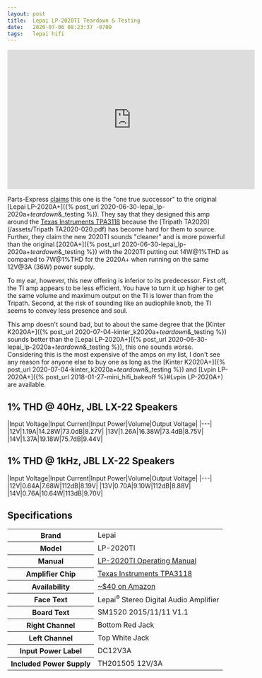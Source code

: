 ```yaml
---
layout: post
title:  Lepai LP-2020TI Teardown & Testing
date:   2020-07-06 08:23:37 -0700
tags:   lepai hifi
---
```

<iframe width="560" height="315" src="https://www.youtube.com/embed/zCh4C5PpqQY" frameborder="0" allow="accelerometer; autoplay; encrypted-media; gyroscope; picture-in-picture" allowfullscreen></iframe>

Parts-Express [claims](https://youtu.be/haBAMl22x88) this one is the "one true successor" to the original [Lepai LP-2020A+]({% post_url 2020-06-30-lepai_lp-2020a+_teardown_&_testing %}). They say that they designed this amp around the [Texas Instruments TPA3118](/assets/TPA3118D2.pdf) because the [Tripath TA2020](/assets/Tripath TA2020-020.pdf) has become hard for them to source. Further, they claim the new 2020TI sounds "cleaner" and is more powerful than the original [2020A+]({% post_url 2020-06-30-lepai_lp-2020a+_teardown_&_testing %}) with the 2020TI putting out 14W@1%THD as compared to 7W@1%THD for the 2020A+ when running on the same 12V@3A (36W) power supply.

To my ear, however, this new offering is inferior to its predecessor.  First off, the TI amp appears to be less efficient.  You have to turn it up higher to get the same volume and maximum output on the TI is lower than from the Tripath.  Second, at the risk of sounding like an audiophile knob, the TI seems to convey less presence and soul.

This amp doesn't sound bad, but to about the same degree that the [Kinter K2020A+]({% post_url 2020-07-04-kinter_k2020a+_teardown_&_testing %}) sounds better than the [Lepai LP-2020A+]({% post_url 2020-06-30-lepai_lp-2020a+_teardown_&_testing %}), this one sounds worse.  Considering this is the most expensive of the amps on my list, I don't see any reason for anyone else to buy one as long as the [Kinter K2020A+]({% post_url 2020-07-04-kinter_k2020a+_teardown_&_testing %}) and [Lvpin LP-2020A+]({% post_url 2018-01-27-mini_hifi_bakeoff %}#Lvpin LP-2020A+) are available.

## 1% THD @ 40Hz, JBL LX-22 Speakers

|Input Voltage|Input Current|Input Power|Volume|Output Voltage|
|---|
|12V|1.19A|14.28W|73.0dB|8.27V|
|13V|1.26A|16.38W|73.4dB|8.75V|
|14V|1.37A|19.18W|75.7dB|9.44V|

## 1% THD @ 1kHz, JBL LX-22 Speakers

|Input Voltage|Input Current|Input Power|Volume|Output Voltage|
|---|
|12V|0.64A|7.68W|112dB|8.19V|
|13V|0.70A|9.10W|112dB|8.88V|
|14V|0.76A|10.64W|113dB|9.70V|

## Specifications
<table>
<tr><th>Brand</th><td>Lepai</td></tr>
<tr><th>Model</th><td>LP-2020TI</td></tr>
<tr><th>Manual</th><td><a href="/assets/Lepai LP-2020TI - Manual.pdf">LP-2020TI Operating Manual</a></td></tr>
<tr><th>Amplifier Chip</th><td><a href="/assets/TPA3118D2.pdf">Texas Instruments TPA3118</a></td></tr>
<tr><th>Availability</th><td><a href="https://amzn.to/2IpWuy2">~$40 on Amazon</a></td></tr>
<tr><th>Face Text</th><td>Lepai<sup>&reg;</sup> Stereo Digital Audio Amplifier</td></tr>
<tr><th>Board Text</th><td>SM1520 2015/11/11 V1.1</td></tr>
<tr><th>Right Channel</th><td>Bottom Red Jack</td></tr>
<tr><th>Left Channel</th><td>Top White Jack</td></tr>
<tr><th>Input Power Label</th><td>DC12V3A</td></tr>
<tr><th>Included Power Supply</th><td>TH201505 12V/3A</td></tr>
</table>
